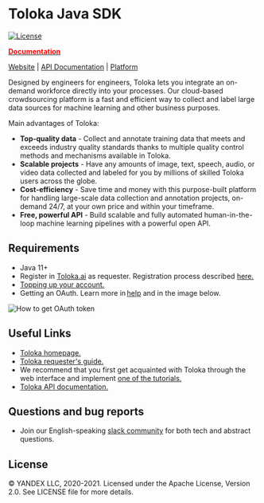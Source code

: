# Toloka Java SDK

[![License](https://img.shields.io/pypi/l/toloka-kit.svg)](https://github.com/toloka/toloka-kit/blob/master/LICENSE)

[**<span style="color:red">Documentation</span>**](https://toloka.github.io/toloka-java-sdk/javadoc/)

[Website](https://toloka.ai) |
[API Documentation](https://toloka.ai/ru/docs/api/concepts/about.html?lang=en) |
[Platform](http://toloka.yandex.com)

Designed by engineers for engineers, Toloka lets you integrate an on-demand workforce directly into your processes. Our cloud-based crowdsourcing platform is a fast and efficient way to collect and label large data sources for machine learning and other business purposes.

Main advantages of Toloka:
- **Top-quality data** -  Collect and annotate training data that meets and exceeds industry quality standards thanks to multiple quality control methods and mechanisms available in Toloka.
- **Scalable projects** - Have any amounts of image, text, speech, audio, or video data collected and labeled for you by millions of skilled Toloka users across the globe.
- **Cost-efficiency** - Save time and money with this purpose-built platform for handling large-scale data collection and annotation projects, on-demand 24/7, at your own price and within your timeframe.
- **Free, powerful API** - Build scalable and fully automated human-in-the-loop machine learning pipelines with a powerful open API.

Requirements
--------------
- Java 11+
- Register in [Toloka.ai](https://toloka.ai/) as requester. Registration process described [here.](https://toloka.ai/ru/docs/guide/concepts/access.html?lang=en)
- [Topping up your account.](https://toloka.ai/ru/docs/guide/concepts/refill.html?lang=en)
- Getting an OAuth. Learn more in [help](https://toloka.ai/ru/docs/api/concepts/access.html?lang=en) and in the image below.

![How to get OAuth token](https://tlk.s3.yandex.net/toloka-kit/OAuth.png "How to get OAuth token")

Useful Links
--------------
- [Toloka homepage.](https://toloka.ai/)
- [Toloka requester's guide.](https://toloka.ai/ru/docs/guide/index.html?lang=en)
- We recommend that you first get acquainted with Toloka through the web interface and implement [one of the tutorials.](https://toloka.ai/ru/docs/guide/concepts/usecases.html)
- [Toloka API documentation.](https://toloka.ai/docs/api/concepts/about.html?lang=en)

Questions and bug reports
--------------
* Join our English-speaking [slack community](https://toloka.ai/community) for both tech and abstract questions.

License
-------
© YANDEX LLC, 2020-2021. Licensed under the Apache License, Version 2.0. See LICENSE file for more details.
